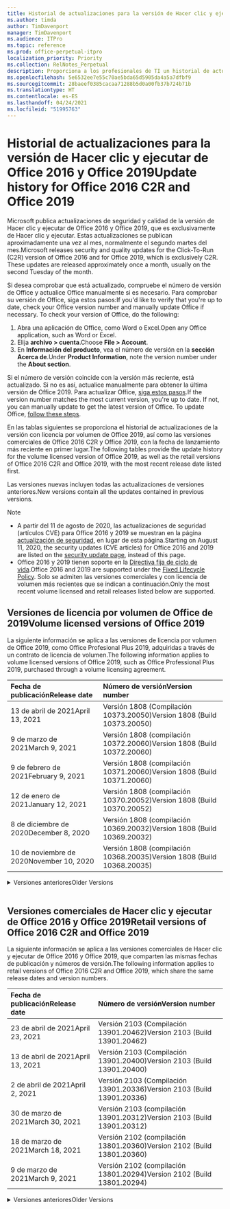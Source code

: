 ```yaml
---
title: Historial de actualizaciones para la versión de Hacer clic y ejecutar de Office 2016 y Office 2019
ms.author: timda
author: TimDavenport
manager: TimDavenport
ms.audience: ITPro
ms.topic: reference
ms.prod: office-perpetual-itpro
localization_priority: Priority
ms.collection: RelNotes_Perpetual
description: Proporciona a los profesionales de TI un historial de actualizaciones para las versiones permanentes de Office 2016 y Office 2019 que usan Hacer clic y ejecutar.
ms.openlocfilehash: 5e6532ee7e55c70ae5bda65d5905da4a5a7dfbf9
ms.sourcegitcommit: 28baeef0385cacaa71288b5d0a00fb37b724b71b
ms.translationtype: HT
ms.contentlocale: es-ES
ms.lasthandoff: 04/24/2021
ms.locfileid: "51995763"
---
```

# <a name="update-history-for-office-2016-c2r-and-office-2019"></a><span data-ttu-id="3017b-103">Historial de actualizaciones para la versión de Hacer clic y ejecutar de Office 2016 y Office 2019</span><span class="sxs-lookup"><span data-stu-id="3017b-103">Update history for Office 2016 C2R and Office 2019</span></span>

<span data-ttu-id="3017b-p101">Microsoft publica actualizaciones de seguridad y calidad de la versión de Hacer clic y ejecutar de Office 2016 y Office 2019, que es exclusivamente de Hacer clic y ejecutar. Estas actualizaciones se publican aproximadamente una vez al mes, normalmente el segundo martes del mes.</span><span class="sxs-lookup"><span data-stu-id="3017b-p101">Microsoft releases security and quality updates for the Click-To-Run (C2R) version of Office 2016 and for Office 2019, which is exclusively C2R. These updates are released approximately once a month, usually on the second Tuesday of the month.</span></span>

<span data-ttu-id="3017b-p102">Si desea comprobar que está actualizado, compruebe el número de versión de Office y actualice Office manualmente si es necesario. Para comprobar su versión de Office, siga estos pasos:</span><span class="sxs-lookup"><span data-stu-id="3017b-p102">If you'd like to verify that you're up to date, check your Office version number and manually update Office if necessary. To check your version of Office, do the following:</span></span>

  1.    <span data-ttu-id="3017b-108">Abra una aplicación de Office, como Word o Excel.</span><span class="sxs-lookup"><span data-stu-id="3017b-108">Open any Office application, such as Word or Excel.</span></span>
  2.    <span data-ttu-id="3017b-109">Elija **archivo > cuenta**.</span><span class="sxs-lookup"><span data-stu-id="3017b-109">Choose **File > Account**.</span></span>
  3.    <span data-ttu-id="3017b-110">En **Información del producto**, vea el número de versión en la **sección Acerca de**.</span><span class="sxs-lookup"><span data-stu-id="3017b-110">Under **Product Information**, note the version number under the **About section**.</span></span>

<span data-ttu-id="3017b-p103">Si el número de versión coincide con la versión más reciente, está actualizado. Si no es así, actualice manualmente para obtener la última versión de Office 2019. Para actualizar Office, [siga estos pasos](https://support.office.com/article/2ab296f3-7f03-43a2-8e50-46de917611c5).</span><span class="sxs-lookup"><span data-stu-id="3017b-p103">If the version number matches the most current version, you're up to date. If not, you can manually update to get the latest version of Office. To update Office, [follow these steps](https://support.office.com/article/2ab296f3-7f03-43a2-8e50-46de917611c5).</span></span>


<span data-ttu-id="3017b-114">En las tablas siguientes se proporciona el historial de actualizaciones de la versión con licencia por volumen de Office 2019, así como las versiones comerciales de Office 2016 C2R y Office 2019, con la fecha de lanzamiento más reciente en primer lugar.</span><span class="sxs-lookup"><span data-stu-id="3017b-114">The following tables provide the update history for the volume licensed version of Office 2019, as well as the retail versions of Office 2016 C2R and Office 2019, with the most recent release date listed first.</span></span>

<span data-ttu-id="3017b-115">Las versiones nuevas incluyen todas las actualizaciones de versiones anteriores.</span><span class="sxs-lookup"><span data-stu-id="3017b-115">New versions contain all the updates contained in previous versions.</span></span>


 > [!NOTE]
> - <span data-ttu-id="3017b-116">A partir del 11 de agosto de 2020, las actualizaciones de seguridad (artículos CVE) para Office 2016 y 2019 se muestran en la página [actualización de seguridad](./microsoft365-apps-security-updates.md), en lugar de esta página.</span><span class="sxs-lookup"><span data-stu-id="3017b-116">Starting on August 11, 2020, the security updates (CVE articles) for Office 2016 and 2019 are listed on the [security update page](./microsoft365-apps-security-updates.md), instead of this page.</span></span> 
> - <span data-ttu-id="3017b-117">Office 2016 y 2019 tienen soporte en la [Directiva fija de ciclo de vida](/lifecycle/policies/fixed).</span><span class="sxs-lookup"><span data-stu-id="3017b-117">Office 2016 and 2019 are supported under the [Fixed Lifecycle Policy](/lifecycle/policies/fixed).</span></span> <span data-ttu-id="3017b-118">Solo se admiten las versiones comerciales y con licencia de volumen más recientes que se indican a continuación.</span><span class="sxs-lookup"><span data-stu-id="3017b-118">Only the most recent volume licensed and retail releases listed below are supported.</span></span>


## <a name="volume-licensed-versions-of-office-2019"></a><span data-ttu-id="3017b-119">Versiones de licencia por volumen de Office de 2019</span><span class="sxs-lookup"><span data-stu-id="3017b-119">Volume licensed versions of Office 2019</span></span>
<span data-ttu-id="3017b-120">La siguiente información se aplica a las versiones de licencia por volumen de Office 2019, como Office Profesional Plus 2019, adquiridas a través de un contrato de licencia de volumen.</span><span class="sxs-lookup"><span data-stu-id="3017b-120">The following information applies to volume licensed versions of Office 2019, such as Office Professional Plus 2019, purchased through a volume licensing agreement.</span></span>

[//]: # (NO QUITAR EL INICIO DE LA TABLA DE LICENCIAS POR VOLUMEN)


|<span data-ttu-id="3017b-122">**Fecha de publicación**</span><span class="sxs-lookup"><span data-stu-id="3017b-122">**Release date**</span></span>|<span data-ttu-id="3017b-123">**Número de versión**</span><span class="sxs-lookup"><span data-stu-id="3017b-123">**Version number**</span></span>|
|:-----|:-----|
|<span data-ttu-id="3017b-124">13 de abril de 2021</span><span class="sxs-lookup"><span data-stu-id="3017b-124">April 13, 2021</span></span>|<span data-ttu-id="3017b-125">Versión 1808 (Compilación 10373.20050)</span><span class="sxs-lookup"><span data-stu-id="3017b-125">Version 1808 (Build 10373.20050)</span></span>|
|<span data-ttu-id="3017b-126">9 de marzo de 2021</span><span class="sxs-lookup"><span data-stu-id="3017b-126">March 9, 2021</span></span>|<span data-ttu-id="3017b-127">Versión 1808 (compilación 10372.20060)</span><span class="sxs-lookup"><span data-stu-id="3017b-127">Version 1808 (Build 10372.20060)</span></span>|
|<span data-ttu-id="3017b-128">9 de febrero de 2021</span><span class="sxs-lookup"><span data-stu-id="3017b-128">February 9, 2021</span></span>|<span data-ttu-id="3017b-129">Versión 1808 (compilación 10371.20060)</span><span class="sxs-lookup"><span data-stu-id="3017b-129">Version 1808 (Build 10371.20060)</span></span>|
|<span data-ttu-id="3017b-130">12 de enero de 2021</span><span class="sxs-lookup"><span data-stu-id="3017b-130">January 12, 2021</span></span>|<span data-ttu-id="3017b-131">Versión 1808 (compilación 10370.20052)</span><span class="sxs-lookup"><span data-stu-id="3017b-131">Version 1808 (Build 10370.20052)</span></span>|
|<span data-ttu-id="3017b-132">8 de diciembre de 2020</span><span class="sxs-lookup"><span data-stu-id="3017b-132">December 8, 2020</span></span>|<span data-ttu-id="3017b-133">Versión 1808 (compilación 10369.20032)</span><span class="sxs-lookup"><span data-stu-id="3017b-133">Version 1808 (Build 10369.20032)</span></span>|
|<span data-ttu-id="3017b-134">10 de noviembre de 2020</span><span class="sxs-lookup"><span data-stu-id="3017b-134">November 10, 2020</span></span>|<span data-ttu-id="3017b-135">Versión 1808 (compilación 10368.20035)</span><span class="sxs-lookup"><span data-stu-id="3017b-135">Version 1808 (Build 10368.20035)</span></span>|


[//]: # (NO QUITAR EL FINAL DE LA TABLA DE LICENCIAS POR VOLUMEN)

<details>
<summary><span data-ttu-id="3017b-137">Versiones anteriores</span><span class="sxs-lookup"><span data-stu-id="3017b-137">Older Versions</span></span></summary>
 

[//]: # (NO QUITAR EL INICIO DE LA ANTIGUA TABLA DE LICENCIAS POR VOLUMEN)


|<span data-ttu-id="3017b-139">**Fecha de publicación**</span><span class="sxs-lookup"><span data-stu-id="3017b-139">**Release date**</span></span>|<span data-ttu-id="3017b-140">**Número de versión**</span><span class="sxs-lookup"><span data-stu-id="3017b-140">**Version number**</span></span>|
|:-----|:-----|
|<span data-ttu-id="3017b-141">13 de octubre de 2020</span><span class="sxs-lookup"><span data-stu-id="3017b-141">October 13, 2020</span></span>|<span data-ttu-id="3017b-142">Versión 1808 (compilación 10367.20048)</span><span class="sxs-lookup"><span data-stu-id="3017b-142">Version 1808 (Build 10367.20048)</span></span>|
|<span data-ttu-id="3017b-143">8 de septiembre de 2020</span><span class="sxs-lookup"><span data-stu-id="3017b-143">September 8, 2020</span></span>|<span data-ttu-id="3017b-144">Versión 1808 (compilación 10366.20016)</span><span class="sxs-lookup"><span data-stu-id="3017b-144">Version 1808 (Build 10366.20016)</span></span>|
|<span data-ttu-id="3017b-145">11 de agosto de 2020</span><span class="sxs-lookup"><span data-stu-id="3017b-145">August 11, 2020</span></span>|<span data-ttu-id="3017b-146">Versión 1808 (compilación 10364.20059)</span><span class="sxs-lookup"><span data-stu-id="3017b-146">Version 1808 (Build 10364.20059)</span></span>|
|<span data-ttu-id="3017b-147">14 de julio de 2020</span><span class="sxs-lookup"><span data-stu-id="3017b-147">July 14, 2020</span></span>   |<span data-ttu-id="3017b-148">Versión 1808 (Compilación 10363.20015)</span><span class="sxs-lookup"><span data-stu-id="3017b-148">Version 1808 (Build 10363.20015)</span></span>  |
|<span data-ttu-id="3017b-149">9 de junio de 2020</span><span class="sxs-lookup"><span data-stu-id="3017b-149">June 9, 2020</span></span>   |<span data-ttu-id="3017b-150">Versión 1808 (compilación 10361.20002)</span><span class="sxs-lookup"><span data-stu-id="3017b-150">Version 1808 (Build 10361.20002)</span></span>  |
|<span data-ttu-id="3017b-151">12 de mayo de 2020</span><span class="sxs-lookup"><span data-stu-id="3017b-151">May 12, 2020</span></span>   |<span data-ttu-id="3017b-152">Versión 1808 (compilación 10359.20023)</span><span class="sxs-lookup"><span data-stu-id="3017b-152">Version 1808 (Build 10359.20023)</span></span>  |
|<span data-ttu-id="3017b-153">14 de abril de 2020</span><span class="sxs-lookup"><span data-stu-id="3017b-153">April 14, 2020</span></span>   |<span data-ttu-id="3017b-154">Versión 1808 (compilación 10358.20061)</span><span class="sxs-lookup"><span data-stu-id="3017b-154">Version 1808 (Build 10358.20061)</span></span>  |
|<span data-ttu-id="3017b-155">10 de marzo de 2020</span><span class="sxs-lookup"><span data-stu-id="3017b-155">March 10, 2020</span></span>   |<span data-ttu-id="3017b-156">Versión 1808 (compilación 10357.20081)</span><span class="sxs-lookup"><span data-stu-id="3017b-156">Version 1808 (Build 10357.20081)</span></span>  |
|<span data-ttu-id="3017b-157">11 de febrero de 2020</span><span class="sxs-lookup"><span data-stu-id="3017b-157">February 11, 2020</span></span>   |<span data-ttu-id="3017b-158">Versión 1808 (compilación 10356.20006)</span><span class="sxs-lookup"><span data-stu-id="3017b-158">Version 1808 (Build 10356.20006)</span></span>  |


[//]: # (NO QUITAR EL FINAL DE LA ANTIGUA TABLA DE LICENCIAS POR VOLUMEN)

</details>


<br/>

## <a name="retail-versions-of-office-2016-c2r-and-office-2019"></a><span data-ttu-id="3017b-160">Versiones comerciales de Hacer clic y ejecutar de Office 2016 y Office 2019</span><span class="sxs-lookup"><span data-stu-id="3017b-160">Retail versions of Office 2016 C2R and Office 2019</span></span>
<span data-ttu-id="3017b-161">La siguiente información se aplica a las versiones comerciales de Hacer clic y ejecutar de Office 2016 y Office 2019, que comparten las mismas fechas de publicación y números de versión.</span><span class="sxs-lookup"><span data-stu-id="3017b-161">The following information applies to retail versions of Office 2016 C2R and Office 2019, which share the same release dates and version numbers.</span></span>

[//]: # (NO QUITAR EL INICIO DE LA TABLA DE VENTAS AL POR MENOR)


|<span data-ttu-id="3017b-163">**Fecha de publicación**</span><span class="sxs-lookup"><span data-stu-id="3017b-163">**Release date**</span></span>|<span data-ttu-id="3017b-164">**Número de versión**</span><span class="sxs-lookup"><span data-stu-id="3017b-164">**Version number**</span></span>|
|:-----|:-----|
|<span data-ttu-id="3017b-165">23 de abril de 2021</span><span class="sxs-lookup"><span data-stu-id="3017b-165">April 23, 2021</span></span>|<span data-ttu-id="3017b-166">Versión 2103 (Compilación 13901.20462)</span><span class="sxs-lookup"><span data-stu-id="3017b-166">Version 2103 (Build 13901.20462)</span></span>|
|<span data-ttu-id="3017b-167">13 de abril de 2021</span><span class="sxs-lookup"><span data-stu-id="3017b-167">April 13, 2021</span></span>|<span data-ttu-id="3017b-168">Versión 2103 (Compilación 13901.20400)</span><span class="sxs-lookup"><span data-stu-id="3017b-168">Version 2103 (Build 13901.20400)</span></span>|
|<span data-ttu-id="3017b-169">2 de abril de 2021</span><span class="sxs-lookup"><span data-stu-id="3017b-169">April 2, 2021</span></span>|<span data-ttu-id="3017b-170">Versión 2103 (Compilación 13901.20336)</span><span class="sxs-lookup"><span data-stu-id="3017b-170">Version 2103 (Build 13901.20336)</span></span>|
|<span data-ttu-id="3017b-171">30 de marzo de 2021</span><span class="sxs-lookup"><span data-stu-id="3017b-171">March 30, 2021</span></span>|<span data-ttu-id="3017b-172">Versión 2103 (compilación 13901.20312)</span><span class="sxs-lookup"><span data-stu-id="3017b-172">Version 2103 (Build 13901.20312)</span></span>|
|<span data-ttu-id="3017b-173">18 de marzo de 2021</span><span class="sxs-lookup"><span data-stu-id="3017b-173">March 18, 2021</span></span>|<span data-ttu-id="3017b-174">Versión 2102 (compilación 13801.20360)</span><span class="sxs-lookup"><span data-stu-id="3017b-174">Version 2102 (Build 13801.20360)</span></span>|
|<span data-ttu-id="3017b-175">9 de marzo de 2021</span><span class="sxs-lookup"><span data-stu-id="3017b-175">March 9, 2021</span></span>|<span data-ttu-id="3017b-176">Versión 2102 (compilación 13801.20294)</span><span class="sxs-lookup"><span data-stu-id="3017b-176">Version 2102 (Build 13801.20294)</span></span>|


[//]: # (NO QUITAR EL FINAL DE LA TABLA DE VENTAS AL POR MENOR)

<details>
<summary><span data-ttu-id="3017b-178">Versiones anteriores</span><span class="sxs-lookup"><span data-stu-id="3017b-178">Older Versions</span></span></summary>
 

[//]: # (NO QUITAR EL INICIO DE LA ANTIGUA TABLA DE VENTAS AL POR MENOR)


|<span data-ttu-id="3017b-180">**Fecha de publicación**</span><span class="sxs-lookup"><span data-stu-id="3017b-180">**Release date**</span></span>|<span data-ttu-id="3017b-181">**Número de versión**</span><span class="sxs-lookup"><span data-stu-id="3017b-181">**Version number**</span></span>|
|:-----|:-----|
|<span data-ttu-id="3017b-182">1 de marzo de 2021</span><span class="sxs-lookup"><span data-stu-id="3017b-182">March 1, 2021</span></span>|<span data-ttu-id="3017b-183">Versión 2102 (compilación 13801.20266)</span><span class="sxs-lookup"><span data-stu-id="3017b-183">Version 2102 (Build 13801.20266)</span></span>|
|<span data-ttu-id="3017b-184">16 de febrero de 2021</span><span class="sxs-lookup"><span data-stu-id="3017b-184">February 16, 2021</span></span>|<span data-ttu-id="3017b-185">Versión 2101 (compilación 13628.20448)</span><span class="sxs-lookup"><span data-stu-id="3017b-185">Version 2101 (Build 13628.20448)</span></span>|
|<span data-ttu-id="3017b-186">9 de febrero de 2021</span><span class="sxs-lookup"><span data-stu-id="3017b-186">February 9, 2021</span></span>|<span data-ttu-id="3017b-187">Versión 2101 (Compilación 13628.20380)</span><span class="sxs-lookup"><span data-stu-id="3017b-187">Version 2101 (Build 13628.20380)</span></span>|
|<span data-ttu-id="3017b-188">26 de enero de 2021</span><span class="sxs-lookup"><span data-stu-id="3017b-188">January 26, 2021</span></span>|<span data-ttu-id="3017b-189">Versión 2101 (Compilación 13628.20274)</span><span class="sxs-lookup"><span data-stu-id="3017b-189">Version 2101 (Build 13628.20274)</span></span>|
|<span data-ttu-id="3017b-190">21 de enero de 2021</span><span class="sxs-lookup"><span data-stu-id="3017b-190">January 21, 2021</span></span>|<span data-ttu-id="3017b-191">Versión 2012 (compilación 13530.20440)</span><span class="sxs-lookup"><span data-stu-id="3017b-191">Version 2012 (Build 13530.20440)</span></span>|
|<span data-ttu-id="3017b-192">12 de enero de 2021</span><span class="sxs-lookup"><span data-stu-id="3017b-192">January 12, 2021</span></span>|<span data-ttu-id="3017b-193">Versión 2012 (compilación 13530.20376)</span><span class="sxs-lookup"><span data-stu-id="3017b-193">Version 2012 (Build 13530.20376)</span></span>|
|<span data-ttu-id="3017b-194">5 de enero de 2021</span><span class="sxs-lookup"><span data-stu-id="3017b-194">January 5, 2021</span></span>|<span data-ttu-id="3017b-195">Versión 2012 (compilación 13530.20316)</span><span class="sxs-lookup"><span data-stu-id="3017b-195">Version 2012 (Build 13530.20316)</span></span>|
|<span data-ttu-id="3017b-196">21 de diciembre de 2020</span><span class="sxs-lookup"><span data-stu-id="3017b-196">December 21, 2020</span></span>|<span data-ttu-id="3017b-197">Versión 2011 (compilación 13426.20404)</span><span class="sxs-lookup"><span data-stu-id="3017b-197">Version 2011 (Build 13426.20404)</span></span>|
|<span data-ttu-id="3017b-198">8 de diciembre de 2020</span><span class="sxs-lookup"><span data-stu-id="3017b-198">December 8, 2020</span></span>|<span data-ttu-id="3017b-199">Versión 2011 (compilación 13426.20332)</span><span class="sxs-lookup"><span data-stu-id="3017b-199">Version 2011 (Build 13426.20332)</span></span>|
|<span data-ttu-id="3017b-200">2 de diciembre de 2020</span><span class="sxs-lookup"><span data-stu-id="3017b-200">December 2, 2020</span></span>|<span data-ttu-id="3017b-201">Versión 2011 (compilación 13426.20308)</span><span class="sxs-lookup"><span data-stu-id="3017b-201">Version 2011 (Build 13426.20308)</span></span>|
|<span data-ttu-id="3017b-202">30 de noviembre de 2020</span><span class="sxs-lookup"><span data-stu-id="3017b-202">November 30, 2020</span></span>|<span data-ttu-id="3017b-203">Versión 2011 (compilación 13426.20294)</span><span class="sxs-lookup"><span data-stu-id="3017b-203">Version 2011 (Build 13426.20294)</span></span>|
|<span data-ttu-id="3017b-204">23 de noviembre de 2020</span><span class="sxs-lookup"><span data-stu-id="3017b-204">November 23, 2020</span></span>|<span data-ttu-id="3017b-205">Versión 2011 (compilación 13426.20274)</span><span class="sxs-lookup"><span data-stu-id="3017b-205">Version 2011 (Build 13426.20274)</span></span>|
|<span data-ttu-id="3017b-206">17 de noviembre de 2020</span><span class="sxs-lookup"><span data-stu-id="3017b-206">November 17, 2020</span></span>|<span data-ttu-id="3017b-207">Versión 2010 (compilación 13328.20408)</span><span class="sxs-lookup"><span data-stu-id="3017b-207">Version 2010 (Build 13328.20408)</span></span>|
|<span data-ttu-id="3017b-208">10 de noviembre de 2020</span><span class="sxs-lookup"><span data-stu-id="3017b-208">November 10, 2020</span></span>|<span data-ttu-id="3017b-209">Versión 2010 (compilación 13328.20356)</span><span class="sxs-lookup"><span data-stu-id="3017b-209">Version 2010 (Build 13328.20356)</span></span>|
|<span data-ttu-id="3017b-210">27 de octubre de 2020</span><span class="sxs-lookup"><span data-stu-id="3017b-210">October 27, 2020</span></span>|<span data-ttu-id="3017b-211">Versión 2010 (compilación 13328.20292)</span><span class="sxs-lookup"><span data-stu-id="3017b-211">Version 2010 (Build 13328.20292)</span></span>|
|<span data-ttu-id="3017b-212">21 de octubre de 2020</span><span class="sxs-lookup"><span data-stu-id="3017b-212">October 21, 2020</span></span>|<span data-ttu-id="3017b-213">Versión 2009 (compilación 13231.20418)</span><span class="sxs-lookup"><span data-stu-id="3017b-213">Version 2009 (Build 13231.20418)</span></span>|
|<span data-ttu-id="3017b-214">13 de octubre de 2020</span><span class="sxs-lookup"><span data-stu-id="3017b-214">October 13, 2020</span></span>|<span data-ttu-id="3017b-215">Versión 2009 (compilación 13231.20390)</span><span class="sxs-lookup"><span data-stu-id="3017b-215">Version 2009 (Build 13231.20390)</span></span>|
|<span data-ttu-id="3017b-216">8 de octubre de 2020</span><span class="sxs-lookup"><span data-stu-id="3017b-216">October 8, 2020</span></span>|<span data-ttu-id="3017b-217">Versión 2009 (compilación 13231.20368)</span><span class="sxs-lookup"><span data-stu-id="3017b-217">Version 2009 (Build 13231.20368)</span></span>|
|<span data-ttu-id="3017b-218">28 de septiembre de 2020</span><span class="sxs-lookup"><span data-stu-id="3017b-218">September 28, 2020</span></span>|<span data-ttu-id="3017b-219">Versión 2009 (Compilación 13231.20262)</span><span class="sxs-lookup"><span data-stu-id="3017b-219">Version 2009 (Build 13231.20262)</span></span>|
|<span data-ttu-id="3017b-220">22 de septiembre de 2020</span><span class="sxs-lookup"><span data-stu-id="3017b-220">September 22, 2020</span></span>|<span data-ttu-id="3017b-221">Versión 2008 (Compilación 13127.20508)</span><span class="sxs-lookup"><span data-stu-id="3017b-221">Version 2008 (Build 13127.20508)</span></span>|
|<span data-ttu-id="3017b-222">9 de septiembre de 2020</span><span class="sxs-lookup"><span data-stu-id="3017b-222">September 9, 2020</span></span>|<span data-ttu-id="3017b-223">Versión 2008 (Compilación 13127.20408)</span><span class="sxs-lookup"><span data-stu-id="3017b-223">Version 2008 (Build 13127.20408)</span></span>|
|<span data-ttu-id="3017b-224">31 de agosto de 2020</span><span class="sxs-lookup"><span data-stu-id="3017b-224">August 31, 2020</span></span>|<span data-ttu-id="3017b-225">Versión 2008 (compilación 13127.20296)</span><span class="sxs-lookup"><span data-stu-id="3017b-225">Version 2008 (Build 13127.20296)</span></span>|
|<span data-ttu-id="3017b-226">25 de agosto de 2020</span><span class="sxs-lookup"><span data-stu-id="3017b-226">August 25, 2020</span></span>|<span data-ttu-id="3017b-227">Versión 2007 (compilación 13029.20460)</span><span class="sxs-lookup"><span data-stu-id="3017b-227">Version 2007 (Build 13029.20460)</span></span>|
|<span data-ttu-id="3017b-228">11 de agosto de 2020</span><span class="sxs-lookup"><span data-stu-id="3017b-228">August 11, 2020</span></span>|<span data-ttu-id="3017b-229">Versión 2007 (compilación 13029.20344)</span><span class="sxs-lookup"><span data-stu-id="3017b-229">Version 2007 (Build 13029.20344)</span></span>|
|<span data-ttu-id="3017b-230">30 de julio de 2020</span><span class="sxs-lookup"><span data-stu-id="3017b-230">July 30, 2020</span></span>|<span data-ttu-id="3017b-231">Versión 2007 (compilación 13029.20308)</span><span class="sxs-lookup"><span data-stu-id="3017b-231">Version 2007 (Build 13029.20308)</span></span>  |
|<span data-ttu-id="3017b-232">28 de julio de 2020</span><span class="sxs-lookup"><span data-stu-id="3017b-232">July 28, 2020</span></span>|<span data-ttu-id="3017b-233">Versión 2006 (compilación 13001.20498)</span><span class="sxs-lookup"><span data-stu-id="3017b-233">Version 2006 (Build 13001.20498)</span></span>  |
|<span data-ttu-id="3017b-234">14 de julio de 2020</span><span class="sxs-lookup"><span data-stu-id="3017b-234">July 14, 2020</span></span>|<span data-ttu-id="3017b-235">Versión 2006 (Compilación 13001.20384)</span><span class="sxs-lookup"><span data-stu-id="3017b-235">Version 2006 (Build 13001.20384)</span></span>  |
|<span data-ttu-id="3017b-236">30 de junio de 2020</span><span class="sxs-lookup"><span data-stu-id="3017b-236">June 30, 2020</span></span>|<span data-ttu-id="3017b-237">Versión 2006 (compilación 13001.20266)</span><span class="sxs-lookup"><span data-stu-id="3017b-237">Version 2006 (Build 13001.20266)</span></span>  |
|<span data-ttu-id="3017b-238">24 de junio de 2020</span><span class="sxs-lookup"><span data-stu-id="3017b-238">June 24, 2020</span></span>|<span data-ttu-id="3017b-239">Versión 2005 (compilación 12827.20470)</span><span class="sxs-lookup"><span data-stu-id="3017b-239">Version 2005 (Build 12827.20470)</span></span>  |
|<span data-ttu-id="3017b-240">9 de junio de 2020</span><span class="sxs-lookup"><span data-stu-id="3017b-240">June 9, 2020</span></span>|<span data-ttu-id="3017b-241">Versión 2005 (compilación 12827.20336)</span><span class="sxs-lookup"><span data-stu-id="3017b-241">Version 2005 (Build 12827.20336)</span></span>  |
|<span data-ttu-id="3017b-242">2 de junio de 2020</span><span class="sxs-lookup"><span data-stu-id="3017b-242">June 2, 2020</span></span>|<span data-ttu-id="3017b-243">Versión 2005 (compilación 12827.20268)</span><span class="sxs-lookup"><span data-stu-id="3017b-243">Version 2005 (Build 12827.20268)</span></span>  |
|<span data-ttu-id="3017b-244">21 de mayo de 2020</span><span class="sxs-lookup"><span data-stu-id="3017b-244">May 21, 2020</span></span>|<span data-ttu-id="3017b-245">Versión 2004 (compilación 12730.20352)</span><span class="sxs-lookup"><span data-stu-id="3017b-245">Version 2004 (Build 12730.20352)</span></span>  |
|<span data-ttu-id="3017b-246">12 de mayo de 2020</span><span class="sxs-lookup"><span data-stu-id="3017b-246">May 12, 2020</span></span>|<span data-ttu-id="3017b-247">Versión 2004 (compilación 12730.20270)</span><span class="sxs-lookup"><span data-stu-id="3017b-247">Version 2004 (Build 12730.20270)</span></span>  |
|<span data-ttu-id="3017b-248">4 de mayo de 2020</span><span class="sxs-lookup"><span data-stu-id="3017b-248">May 4, 2020</span></span>|<span data-ttu-id="3017b-249">Versión 2004 (Compilación 12730.20250)</span><span class="sxs-lookup"><span data-stu-id="3017b-249">Version 2004 (Build 12730.20250)</span></span>  |
|<span data-ttu-id="3017b-250">29 de abril de 2020</span><span class="sxs-lookup"><span data-stu-id="3017b-250">April 29, 2020</span></span>|<span data-ttu-id="3017b-251">Versión 2004 (compilación 12730.20236)</span><span class="sxs-lookup"><span data-stu-id="3017b-251">Version 2004 (Build 12730.20236)</span></span>  |
|<span data-ttu-id="3017b-252">15 de abril de 2020</span><span class="sxs-lookup"><span data-stu-id="3017b-252">April 15, 2020</span></span>|<span data-ttu-id="3017b-253">Versión 2003 (compilación 12624.20466)</span><span class="sxs-lookup"><span data-stu-id="3017b-253">Version 2003 (Build 12624.20466)</span></span>  |
|<span data-ttu-id="3017b-254">14 de abril de 2020</span><span class="sxs-lookup"><span data-stu-id="3017b-254">April 14, 2020</span></span>|<span data-ttu-id="3017b-255">Versión 2003 (compilación 12624.20442)</span><span class="sxs-lookup"><span data-stu-id="3017b-255">Version 2003 (Build 12624.20442)</span></span>  |
|<span data-ttu-id="3017b-256">31 de marzo de 2020</span><span class="sxs-lookup"><span data-stu-id="3017b-256">March 31, 2020</span></span>|<span data-ttu-id="3017b-257">Versión 2003 (compilación 12624.20382)</span><span class="sxs-lookup"><span data-stu-id="3017b-257">Version 2003 (Build 12624.20382)</span></span>  |
|<span data-ttu-id="3017b-258">25 de marzo de 2020</span><span class="sxs-lookup"><span data-stu-id="3017b-258">March 25, 2020</span></span>|<span data-ttu-id="3017b-259">Versión 2003 (compilación 12624.20320)</span><span class="sxs-lookup"><span data-stu-id="3017b-259">Version 2003 (Build 12624.20320)</span></span>  |
|<span data-ttu-id="3017b-260">10 de marzo de 2020</span><span class="sxs-lookup"><span data-stu-id="3017b-260">March 10, 2020</span></span>|<span data-ttu-id="3017b-261">Versión 2002 (compilación 12527.20278)</span><span class="sxs-lookup"><span data-stu-id="3017b-261">Version 2002 (Build 12527.20278)</span></span>  |
|<span data-ttu-id="3017b-262">1 de marzo de 2020</span><span class="sxs-lookup"><span data-stu-id="3017b-262">March 1, 2020</span></span>   |<span data-ttu-id="3017b-263">Versión 2002 (compilación 12527.20242)</span><span class="sxs-lookup"><span data-stu-id="3017b-263">Version 2002 (Build 12527.20242)</span></span>  |


[//]: # (NO QUITAR EL FINAL DE LA ANTIGUA TABLA DE VENTAS AL POR MENOR)


</details>